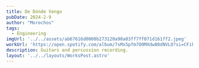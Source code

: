 ```yaml
---
title: De Dónde Vengo
pubDate: 2024-2-9
author: "Morochos"
tags:
  - Engineering
imgUrl: '../../assets/ab67616d0000b273120a98a03ff7ff071d161ff2.jpeg'
workUrl: 'https://open.spotify.com/album/7sMx5pfm7O0MXdw80dNVLO?si=CFikC5SmSYGjkk_fiWtCPQ'
description: Guitars and percussion recording.
layout: '../../layouts/WorksPost.astro'
---
```

